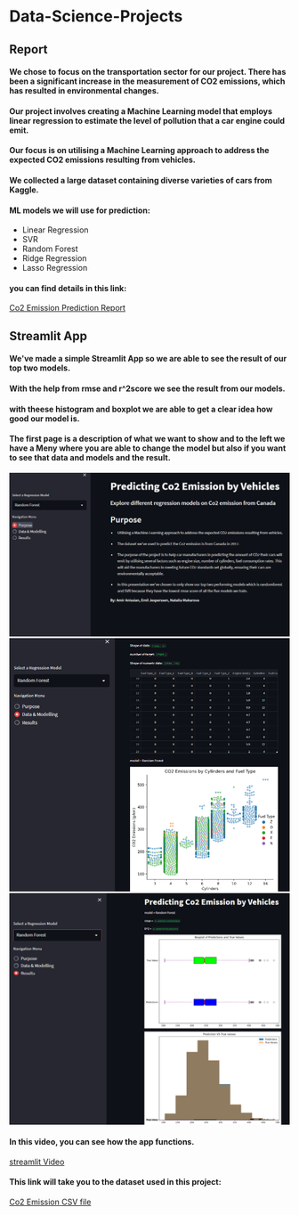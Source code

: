 # Data-Science-Projects

## Report
#### We chose to focus on the transportation sector for our project. There has been a significant increase in the measurement of CO2 emissions, which has resulted in environmental changes. 
#### Our project involves creating a Machine Learning model that employs linear regression to estimate the level of pollution that a car engine could emit. 
#### Our focus is on utilising a Machine Learning approach to address the expected CO2 emissions resulting from vehicles.
#### We collected a large dataset containing diverse varieties of cars from Kaggle.
#### ML models we will use for prediction: 
* Linear Regression
* SVR
* Random Forest
* Ridge Regression 
* Lasso Regression 
#### you can find details in this link:
[Co2 Emission Prediction Report](https://github.com/amiranissian/Data-Science-Projects/blob/main/Project%20Documentation_Report.pdf)

## Streamlit App
#### We've made a simple Streamlit App so we are able to see the result of our top two models. 
#### With the help from rmse and r^2score we see the result from our models. 
#### with theese histogram and boxplot we are able to get a clear idea how good our model is.
#### The first page is a description of what we want to show and to the left we have a Meny where you are able to change the model but also if you want to see that data and models and the result.
![Purpose](https://github.com/amiranissian/Data-Science-Projects/blob/main/images/purpose_d.png)
![EDA](https://github.com/amiranissian/Data-Science-Projects/blob/main/images/data_d.png)
![Results](https://github.com/amiranissian/Data-Science-Projects/blob/main/images/result_d.png)

#### In this video, you can see how the app functions.
[streamlit Video](https://github.com/amiranissian/Data-Science-Projects/blob/main/images/streamlit-STREAMLIT_PRESENT_5-2023-04-04-14-04-44.webm)

#### This link will take you to the dataset used in this project:
[Co2 Emission CSV file](https://github.com/amiranissian/Data-Science-Projects/blob/main/CO2%20Emissions_Canada.csv)
